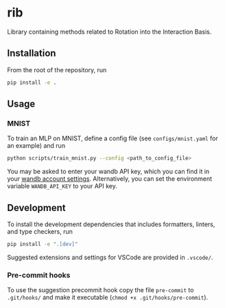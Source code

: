 # rib

Library containing methods related to Rotation into the Interaction Basis.

## Installation

From the root of the repository, run

```bash
pip install -e .
```

## Usage

### MNIST

To train an MLP on MNIST, define a config file (see `configs/mnist.yaml` for an example) and run

```bash
python scripts/train_mnist.py --config <path_to_config_file>
```

You may be asked to enter your wandb API key, which you can find it in your [wandb account settings](https://wandb.ai/settings). Alternatively, you can set the environment variable `WANDB_API_KEY` to your API key.

## Development

To install the development dependencies that includes formatters, linters, and type checkers, run

```bash
pip install -e ".[dev]"
```

Suggested extensions and settings for VSCode are provided in `.vscode/`.

### Pre-commit hooks

To use the suggestion precommit hook copy the file `pre-commit` to `.git/hooks/` and make it executable (`chmod +x .git/hooks/pre-commit`).

